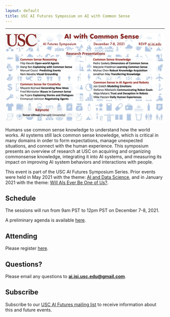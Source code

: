 ```yaml
---
layout: default
title: USC AI Futures Symposium on AI with Common Sense
---
```

---


<img src="images/common-sense-2.png" alt="CS-flier" width="1000" />


Humans use common sense knowledge to understand how the world works.  AI systems still lack common sense knowledge, which is critical in many domains in order to form expectations, manage unexpected situations, and connect with the human experience. This symposium presents an overview of research at USC on acquiring and organizing commonsense knowledge, integrating it into AI systems, and measuring its impact on improving AI system behaviors and interactions with people.

This event is part of the USC AI Futures Symposium Series. Prior events were held in May 2021 with the theme: [AI and Data Science](https://www.isi.edu/events/ai-symposium/), and in January 2021 with the theme: [Will AIs Ever Be One of Us?](https://www.isi.edu/events/ai_symposium_2021).

## Schedule

The sessions will run from 9am PST to 12pm PST on December 7-8, 2021.

A preliminary agenda is available [here](https://isi-usc-edu.github.io/USC-CommonSense-Symposium/schedule).

## Attending

Please register [here](https://isi-usc-edu.github.io/USC-CommonSense-Symposium/register).

## Questions?

Please email any questions to **ai.isi.usc.edu@gmail.com**.

## Subscribe

Subscribe to our [USC AI Futures mailing list](https://mailman.isi.edu/mailman/listinfo/usc-ai-futures-events) to receive information about this and future events.
